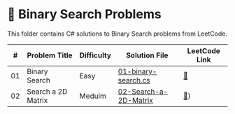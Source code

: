 # 🧭 Binary Search Problems

This folder contains C# solutions to Binary Search problems from LeetCode.

| #  | Problem Title       | Difficulty | Solution File | LeetCode Link |
|----|---------------------|------------|----------------|---------------|
| 01 | Binary Search       | Easy       | [01-binary-search.cs](01-binary-search.cs) | [🔗](https://leetcode.com/problems/binary-search/) |
| 02 | Search a 2D Matrix  | Meduim     | [02-Search-a-2D-Matrix](02-Search-a-2D-Matrix) | [🔗](https://leetcode.com/problems/search-a-2d-matrix?envType=problem-list-v2&envId=binary-search)) |
